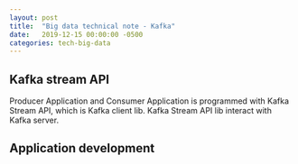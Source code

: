 ```yaml
---
layout: post
title:  "Big data technical note - Kafka"
date:   2019-12-15 00:00:00 -0500
categories: tech-big-data
---
```


## Kafka stream API

Producer Application and Consumer Application is programmed with Kafka Stream API, which is Kafka client lib. Kafka Stream API lib interact with Kafka server.

## Application development




